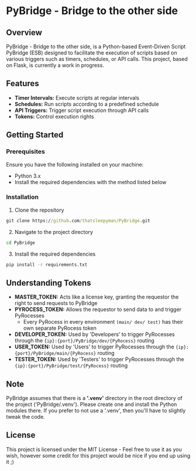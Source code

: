 # PyBridge - Bridge to the other side

## Overview

PyBridge - Bridge to the other side, is a Python-based Event-Driven Script PyBridge (ESB) designed to facilitate the execution of scripts based on various triggers such as timers, schedules, or API calls. This project, based on Flask, is currently a work in progress.

## Features

- **Timer Intervals:** Execute scripts at regular intervals
- **Schedules:** Run scripts according to a predefined schedule
- **API Triggers:** Trigger script execution through API calls
- **Tokens:** Control execution rights

## Getting Started

### Prerequisites

Ensure you have the following installed on your machine:

- Python 3.x
- Install the required dependencies with the method listed below


### Installation

1. Clone the repository
```cmd
git clone https://github.com/thatsleepyman/PyBridge.git
```

2. Navigate to the project directory
```cmd
cd PyBridge
```

3. Install the required dependencies
```cmd
pip install -r requirements.txt
```
## Understanding Tokens
- **MASTER_TOKEN:** Acts like a license key, granting the requestor the right to send requests to PyBridge
- **PYROCESS_TOKEN:** Allows the requestor to send data to and trigger PyRocesses
  - Every PyRocess in every environment ``(main/ dev/ test)`` has their own separate PyRocess token
- **DEVELOPER_TOKEN:** Used by 'Developers' to trigger PyRocesses through the ``{ip}:{port}/PyBridge/dev/{PyRocess}`` routing
- **USER_TOKEN:** Used by 'Users' to trigger PyRocesses through the ``{ip}:{port}/PyBridge/main/{PyRocess}`` routing
- **TESTER_TOKEN:** Used by 'Testers' to trigger PyRocesses through the ``{ip}:{port}/PyBridge/test/{PyRocess}`` routing

## Note
PyBridge assumes that there is a **'.venv'** directory in the root directory of the project ('PyBridge/.venv'). Please create one and install the Python modules there. If you prefer to not use a '.venv', then you'll have to slightly tweak the code.

## License
This project is licensed under the MIT License - Feel free to use it as you wish, however some credit for this project would be nice if you end up using it ;)
